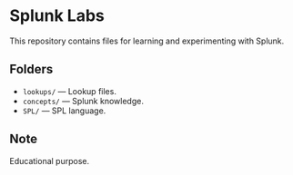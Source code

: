 # Splunk Labs

This repository contains files for learning and experimenting with Splunk.

## Folders


- `lookups/` — Lookup files.
- `concepts/` — Splunk knowledge.
- `SPL/` — SPL language.

## Note

Educational purpose.
